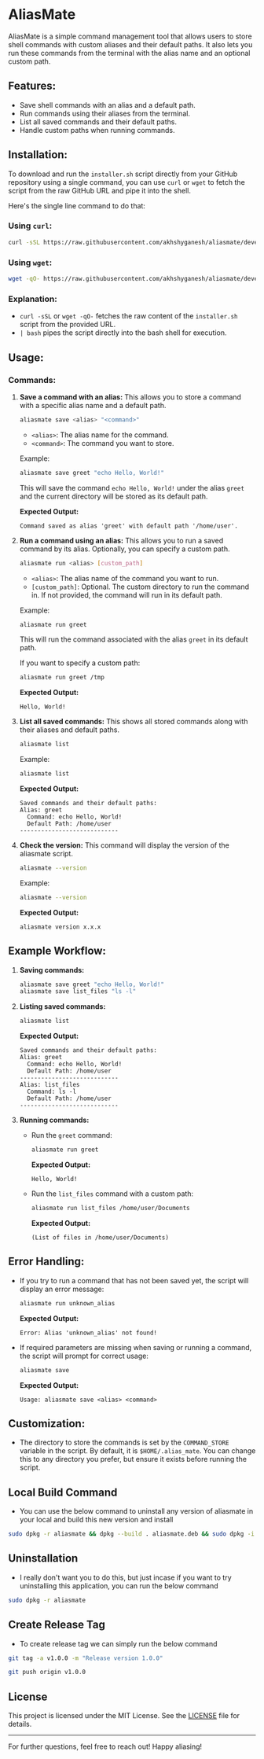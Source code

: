 # AliasMate

AliasMate is a simple command management tool that allows users to store shell commands with custom aliases and their default paths. It also lets you run these commands from the terminal with the alias name and an optional custom path.

## Features:

- Save shell commands with an alias and a default path.
- Run commands using their aliases from the terminal.
- List all saved commands and their default paths.
- Handle custom paths when running commands.

## Installation:

To download and run the `installer.sh` script directly from your GitHub repository using a single command, you can use `curl` or `wget` to fetch the script from the raw GitHub URL and pipe it into the shell.

Here's the single line command to do that:

### Using `curl`:

```bash
curl -sSL https://raw.githubusercontent.com/akhshyganesh/aliasmate/develop/installer.sh | bash
```

### Using `wget`:

```bash
wget -qO- https://raw.githubusercontent.com/akhshyganesh/aliasmate/develop/installer.sh | bash
```

### Explanation:

- `curl -sSL` or `wget -qO-` fetches the raw content of the `installer.sh` script from the provided URL.
- `| bash` pipes the script directly into the bash shell for execution.

## Usage:

### Commands:

1. **Save a command with an alias:**
   This allows you to store a command with a specific alias name and a default path.

   ```bash
   aliasmate save <alias> "<command>"
   ```

   - `<alias>`: The alias name for the command.
   - `<command>`: The command you want to store.

   Example:

   ```bash
   aliasmate save greet "echo Hello, World!"
   ```

   This will save the command `echo Hello, World!` under the alias `greet` and the current directory will be stored as its default path.

   **Expected Output:**

   ```
   Command saved as alias 'greet' with default path '/home/user'.
   ```

2. **Run a command using an alias:**
   This allows you to run a saved command by its alias. Optionally, you can specify a custom path.

   ```bash
   aliasmate run <alias> [custom_path]
   ```

   - `<alias>`: The alias name of the command you want to run.
   - `[custom_path]`: Optional. The custom directory to run the command in. If not provided, the command will run in its default path.

   Example:

   ```bash
   aliasmate run greet
   ```

   This will run the command associated with the alias `greet` in its default path.

   If you want to specify a custom path:

   ```bash
   aliasmate run greet /tmp
   ```

   **Expected Output:**

   ```
   Hello, World!
   ```

3. **List all saved commands:**
   This shows all stored commands along with their aliases and default paths.

   ```bash
   aliasmate list
   ```

   Example:

   ```bash
   aliasmate list
   ```

   **Expected Output:**

   ```
   Saved commands and their default paths:
   Alias: greet
     Command: echo Hello, World!
     Default Path: /home/user
   ----------------------------
   ```

4. **Check the version:**
   This command will display the version of the aliasmate script.

   ```bash
   aliasmate --version
   ```

   Example:

   ```bash
   aliasmate --version
   ```

   **Expected Output:**

   ```
   aliasmate version x.x.x
   ```

## Example Workflow:

1. **Saving commands:**

   ```bash
   aliasmate save greet "echo Hello, World!"
   aliasmate save list_files "ls -l"
   ```

2. **Listing saved commands:**

   ```bash
   aliasmate list
   ```

   **Expected Output:**

   ```
   Saved commands and their default paths:
   Alias: greet
     Command: echo Hello, World!
     Default Path: /home/user
   ----------------------------
   Alias: list_files
     Command: ls -l
     Default Path: /home/user
   ----------------------------
   ```

3. **Running commands:**

   - Run the `greet` command:

     ```bash
     aliasmate run greet
     ```

     **Expected Output:**

     ```
     Hello, World!
     ```

   - Run the `list_files` command with a custom path:

     ```bash
     aliasmate run list_files /home/user/Documents
     ```

     **Expected Output:**

     ```
     (List of files in /home/user/Documents)
     ```

## Error Handling:

- If you try to run a command that has not been saved yet, the script will display an error message:

  ```bash
  aliasmate run unknown_alias
  ```

  **Expected Output:**

  ```
  Error: Alias 'unknown_alias' not found!
  ```

- If required parameters are missing when saving or running a command, the script will prompt for correct usage:

  ```bash
  aliasmate save
  ```

  **Expected Output:**

  ```
  Usage: aliasmate save <alias> <command>
  ```

## Customization:

- The directory to store the commands is set by the `COMMAND_STORE` variable in the script. By default, it is `$HOME/.alias_mate`. You can change this to any directory you prefer, but ensure it exists before running the script.

## Local Build Command

- You can use the below command to uninstall any version of aliasmate in your local and build this new version and install

```bash
sudo dpkg -r aliasmate && dpkg --build . aliasmate.deb && sudo dpkg -i aliasmate.deb
```

## Uninstallation

- I really don't want you to do this, but just incase if you want to try uninstalling this application, you can run the below command

```bash
sudo dpkg -r aliasmate
```

## Create Release Tag

- To create release tag we can simply run the below command

```bash
git tag -a v1.0.0 -m "Release version 1.0.0"

git push origin v1.0.0
```

## License

This project is licensed under the MIT License. See the [LICENSE](LICENSE) file for details.

---

For further questions, feel free to reach out! Happy aliasing!
